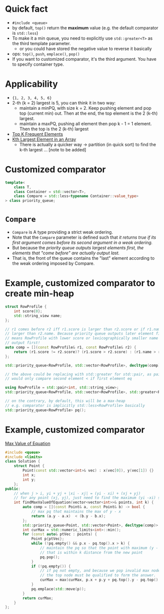 # Quick fact
- `#include <queue>`
- by default, `top()` return the **maximum** value (e.g. the default comparator is `std::less`)
- To make it a min queue, you need to explicitly use `std::greater<T>` as the third template parameter.
  - or you could have stored the negative value to reverse it basically
- ops: `top()`, `push`, `emplace()`, `pop()`
- If you want to customized comparator, it's the third argument. You have to specify container type.

# Applicability
- `{1, 2, 3, 4, 5, 6}`
- 2-th (k = 2) largest is 5, you can think it in two way:
  - maintain a minPQ, with size k = 2. Keep pushing element and pop top (current min) out. Then at the end, the top element is the 2 (k-th) largest.
  - maintain a maxPQ, pushing all element then pop k - 1 = 1 element. Then the top is the 2 (k-th) largest
- [Top K Frequent Elements](https://leetcode.com/problems/top-k-frequent-elements/)
- [Kth Largest Element in an Array](https://leetcode.com/problems/kth-largest-element-in-an-array/)
  - There is actually a quicker way -> partition (in quick sort) to find the k-th largest ... [note to be added]

# Customized comparator
```cpp
template<
    class T,
    class Container = std::vector<T>,
    class Compare = std::less<typename Container::value_type>
> class priority_queue;
```
# `Compare`
- `Compare` is A type providing a strict weak ordering.
- Note that the `Compare` parameter is defined such that *it returns true if its first argument comes before its second argument in a weak ordering.*
- But because the *priority queue outputs largest elements first, the elements that "come before" are actually output last.*
- That is, the front of the queue contains the "last" element according to the weak ordering imposed by Compare.

# Example, customized comparator to create min-heap
```cpp
struct RowProfile {
    int score{0};
    std::string_view name;
};

// r1 comes before r2 iff r1.score is larger than r2.score or if r1.name is
// larger than r2.name. Because priority queue outputs later element first, it
// means RowProfile with lower score or lexicographically smaller name will be
// output first!
auto comp = [](const RowProfile& r1, const RowProfile& r2) {
    return (r1.score != r2.score)? (r1.score > r2.score) : (r1.name > r2.name);
};

std::priority_queue<RowProfile, std::vector<RowProfile>, decltype(comp)> pq(comp);

// the above could be replacing with std::greater for std::pair, as pair's < operator
// would only compare second element < if first element eq

using RowProfile = std::pair<int, std::string_view>;
std::priority_queue<RowProfile, std::vector<RowProfile>, std::greater<RowProfile>> pq();

// on the contrary, by default, this will be a max-heap
// e.g. comparator is implicitly std::less<RowProfile> basically
std::priority_queue<RowProfile> pq();
```

# Example, customized comparator
[Max Value of Equation](https://leetcode.com/problems/max-value-of-equation/)
```cpp
#include <queue>
#include <limits>
class Solution {
    struct Point {
        Point(const std::vector<int>& vec) : x(vec[0]), y(vec[1]) {}
        int x;
        int y;
    };
public:
    // when j > i, yi + yj + |xi - xj| = (yi - xi) + (xj + yj)
    // for any point (xj, yj), just need to find the maximum (yi -xi) such that j - i <= k
    int findMaxValueOfEquation(vector<vector<int>>& points, int k) {
        auto comp = [](const Point& a, const Point& b) -> bool {
            // max pq that maintains the max of y - x
            return (a.y - a.x)  < (b.y - b.x);
        };
        std::priority_queue<Point, std::vector<Point>, decltype(comp)> pq(comp);
        int curMax = std::numeric_limits<int>::min();
        for (const auto& ptVec : points) {
            Point p{ptVec};
            while (!pq.empty() && p.x - pq.top().x > k) {
                // maintain the pq so that the point with maximum (y - x) value contains x
                // that is within k distance from the new point
                pq.pop();
            }
            if (!pq.empty()) {
                // if pq not empty, and because we pop invalid max node already,
                // the top node must be qualified to form the answer.
                curMax = max(curMax, p.x + p.y + pq.top().y - pq.top().x);
            }
            pq.emplace(std::move(p));
        }
        return curMax;
    }
};
```